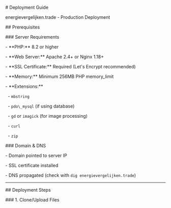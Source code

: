 \# Deployment Guide

energievergelijken.trade - Production Deployment



\## Prerequisites



\### Server Requirements

\- \*\*PHP:\*\* 8.2 or higher

\- \*\*Web Server:\*\* Apache 2.4+ or Nginx 1.18+

\- \*\*SSL Certificate:\*\* Required (Let's Encrypt recommended)

\- \*\*Memory:\*\* Minimum 256MB PHP memory\_limit

\- \*\*Extensions:\*\*

&nbsp; - `mbstring`

&nbsp; - `pdo\_mysql` (if using database)

&nbsp; - `gd` or `imagick` (for image processing)

&nbsp; - `curl`

&nbsp; - `zip`



\### Domain \& DNS

\- Domain pointed to server IP

\- SSL certificate installed

\- DNS propagated (check with `dig energievergelijken.trade`)



---



\## Deployment Steps



\### 1. Clone/Upload Files

```bash

